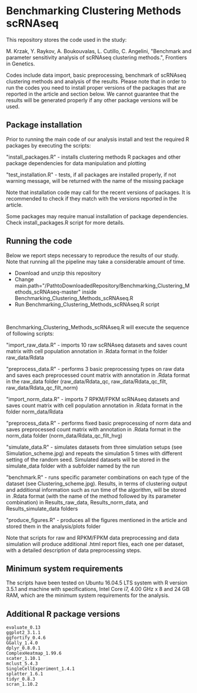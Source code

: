 # Benchmarking Clustering Methods scRNAseq

This repository stores the code used in the study:

M. Krzak, Y. Raykov, A. Boukouvalas, L. Cutillo, C. Angelini, "Benchmark and parameter sensitivity analysis of scRNAseq clustering methods.", Frontiers in Genetics.

Codes include data import, basic preprocessing, benchmark of scRNAseq clustering methods and analysis of the results. Please note that in order to run the codes you need to install proper versions of the packages that are reported in the article and section below. We cannot guarantee that the results will be generated properly if any other package versions will be used.  

## Package installation
Prior to running the main code of our analysis install and test the required R packages by executing the scripts:

"install_packages.R" - installs clustering methods R packages and other package dependencies for data manipulation and plotting

"test_installation.R" - tests, if all packages are installed properly, if not warning message, will be returned with the name of the missing package

Note that installation code may call for the recent versions of packages. It is recommended to check if they match with the versions reported in the article. 

Some packages may require manual installation of package dependencies. Check install_packages.R script for more details. 

## Running the code
Below we report steps necessary to reproduce the results of our study. Note that running all the pipeline may take a considerable amount of time.  

- Download and unzip this repository
- Change main.path="/PathtoDownloadedRepository/Benchmarking_Clustering_Methods_scRNAseq-master" inside Benchmarking_Clustering_Methods_scRNAseq.R
- Run Benchmarking_Clustering_Methods_scRNAseq.R script 

<br/>

Benchmarking_Clustering_Methods_scRNAseq.R will execute the sequence of following scripts:

"import_raw_data.R" - imports 10 raw scRNAseq datasets and saves count matrix with cell population annotation in .Rdata format in the folder raw_data/Rdata

"preprocess_data.R" - performs 3 basic preprocessing types on raw data and saves each preprocessed count matrix with annotation in .Rdata format in the raw_data folder (raw_data/Rdata_qc, raw_data/Rdata_qc_filt, raw_data/Rdata_qc_filt_norm)  

"import_norm_data.R" - imports 7 RPKM/FPKM scRNAseq datasets and saves count matrix with cell population annotation in .Rdata format in the folder norm_data/Rdata

"preprocess_data.R" - performs fixed basic preprocessing of norm data and saves preprocessed count matrix with annotation in .Rdata format in the norm_data folder (norm_data/Rdata_qc_filt_hvg)

"simulate_data.R" - simulates datasets from three simulation setups (see Simulation_scheme.jpg) and repeats the simulation 5 times with different setting of the random seed. Simulated datasets will be stored in the simulate_data folder with a subfolder named by the run

"benchmark.R" - runs specific parameter combinations on each type of the dataset (see Clustering_scheme.jpg). Results, in terms of clustering output and additional information such as run time of the algorithm, will be stored in .Rdata format (with the name of the method followed by its parameter combination) in Results_raw_data, Results_norm_data, and Results_simulate_data folders 

"produce_figures.R" - produces all the figures mentioned in the article and stored them in the analysis/plots folder

Note that scripts for raw and RPKM/FPKM data preprocessing and data simulation will produce additional .html report files, each one per dataset, with a detailed description of data preprocessing steps.

## Minimum system requirements
The scripts have been tested on Ubuntu 16.04.5 LTS system with R version 3.5.1 and machine with specifications, Intel Core i7, 4.00 GHz x 8 and 24 GB RAM, which are the minimum system requirements for the analysis. 

## Additional R package versions

```
evaluate_0.13
ggplot2_3.1.1
ggfortify_0.4.6
GGally_1.4.0
dplyr_0.8.0.1
ComplexHeatmap_1.99.6
scater_1.10.1
mclust_5.4.3
SingleCellExperiment_1.4.1
splatter_1.6.1
tidyr_0.8.3
scran_1.10.2
```
